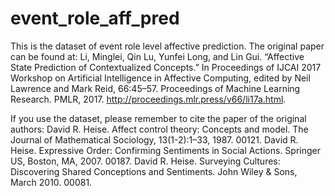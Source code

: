 # event_role_aff_pred
This is the dataset of event role level affective prediction. 
The original paper can be found at:
Li, Minglei, Qin Lu, Yunfei Long, and Lin Gui. “Affective State Prediction of Contextualized Concepts.” In Proceedings of IJCAI 2017 Workshop on Artificial Intelligence in Affective Computing, edited by Neil Lawrence and Mark Reid, 66:45–57. Proceedings of Machine Learning Research. PMLR, 2017. http://proceedings.mlr.press/v66/li17a.html.


If you use the dataset, please remember to cite the paper of the original authors:
David R. Heise. Affect control theory: Concepts and model. The Journal of Mathematical Sociology,
13(1-2):1–33, 1987. 00121.
David R. Heise. Expressive Order: Confirming Sentiments in Social Actions. Springer US, Boston,
MA, 2007. 00187.
David R. Heise. Surveying Cultures: Discovering Shared Conceptions and Sentiments. John Wiley &
Sons, March 2010. 00081.
